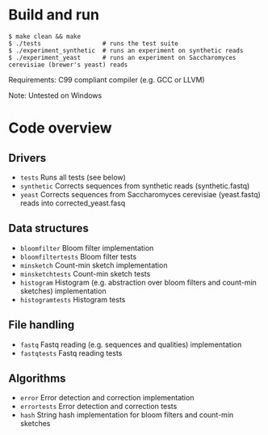 # Build and run

```
$ make clean && make
$ ./tests                 # runs the test suite
$ ./experiment_synthetic  # runs an experiment on synthetic reads
$ ./experiment_yeast      # runs an experiment on Saccharomyces cerevisiae (brewer's yeast) reads
```

Requirements: C99 compliant compiler (e.g. GCC or LLVM)

Note: Untested on Windows

# Code overview

## Drivers
- `tests` Runs all tests (see below)
- `synthetic` Corrects sequences from synthetic reads (synthetic.fastq)
- `yeast` Corrects sequences from Saccharomyces cerevisiae (yeast.fastq) reads into corrected_yeast.fasq

## Data structures
- `bloomfilter` Bloom filter implementation
- `bloomfiltertests` Bloom filter tests
- `minsketch` Count-min sketch implementation
- `minsketchtests` Count-min sketch tests
- `histogram` Histogram (e.g. abstraction over bloom filters and count-min sketches) implementation
- `histogramtests` Histogram tests

## File handling
- `fastq` Fastq reading (e.g. sequences and qualities) implementation
- `fastqtests` Fastq reading tests

## Algorithms
- `error` Error detection and correction implementation
- `errortests` Error detection and correction tests
- `hash` String hash implementation for bloom filters and count-min sketches